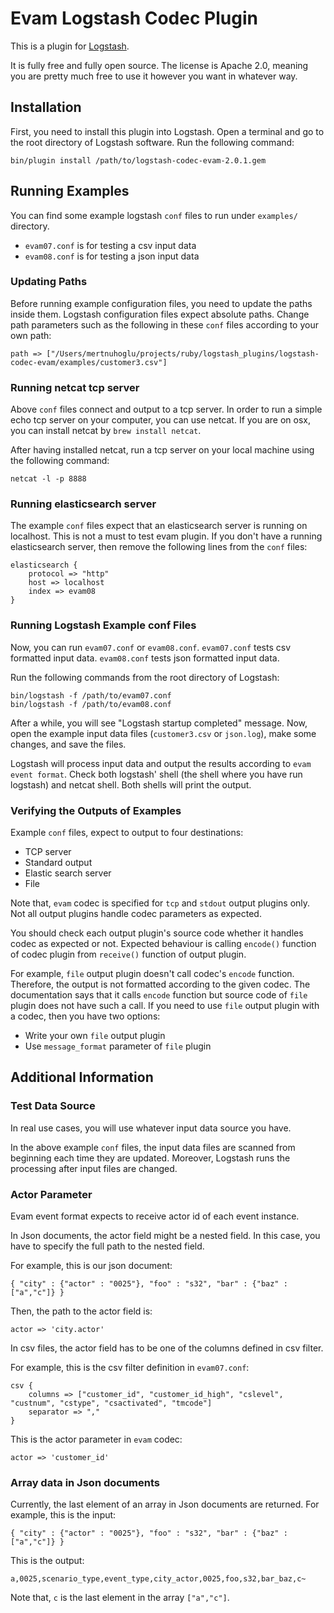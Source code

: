 # Evam Logstash Codec Plugin

This is a plugin for [Logstash](https://github.com/elastic/logstash).

It is fully free and fully open source. The license is Apache 2.0, meaning you are pretty much free to use it however you want in whatever way.

## Installation

First, you need to install this plugin into Logstash. Open a terminal and go to the root directory of Logstash software. Run the following command:

	bin/plugin install /path/to/logstash-codec-evam-2.0.1.gem

## Running Examples

You can find some example logstash `conf` files to run under `examples/` directory. 

- `evam07.conf` is for testing a csv input data
- `evam08.conf` is for testing a json input data

### Updating Paths

Before running example configuration files, you need to update the paths inside them. Logstash configuration files expect absolute paths. Change path parameters such as the following in these `conf` files according to your own path:

	path => ["/Users/mertnuhoglu/projects/ruby/logstash_plugins/logstash-codec-evam/examples/customer3.csv"]

### Running netcat tcp server

Above `conf` files connect and output to a tcp server. In order to run a simple echo tcp server on your computer, you can use netcat. If you are on osx, you can install netcat by `brew install netcat`.

After having installed netcat, run a tcp server on your local machine using the following command:

	netcat -l -p 8888
	
### Running elasticsearch server

The example `conf` files expect that an elasticsearch server is running on localhost. This is not a must to test evam plugin. If you don't have a running elasticsearch server, then remove the following lines from the `conf` files:

	elasticsearch {
		protocol => "http"
		host => localhost
		index => evam08
	}

### Running Logstash Example conf Files

Now, you can run `evam07.conf` or `evam08.conf`. `evam07.conf` tests csv formatted input data. `evam08.conf` tests json formatted input data.

Run the following commands from the root directory of Logstash:

	bin/logstash -f /path/to/evam07.conf
	bin/logstash -f /path/to/evam08.conf

After a while, you will see "Logstash startup completed" message. Now, open the example input data files (`customer3.csv` or `json.log`), make some changes, and save the files. 

Logstash will process input data and output the results according to `evam event format`. Check both logstash' shell (the shell where you have run logstash) and netcat shell. Both shells will print the output.

### Verifying the Outputs of Examples

Example `conf` files, expect to output to four destinations:

- TCP server
- Standard output
- Elastic search server
- File

Note that, `evam` codec is specified for `tcp` and `stdout` output plugins only. Not all output plugins handle codec parameters as expected. 

You should check each output plugin's source code whether it handles codec as expected or not. Expected behaviour is calling `encode()` function of codec plugin from `receive()` function of output plugin. 

For example, `file` output plugin doesn't call codec's `encode` function. Therefore, the output is not formatted according to the given codec. The documentation says that it calls `encode` function but source code of `file` plugin does not have such a call. If you need to use `file` output plugin with a codec, then you have two options:

- Write your own `file` output plugin
- Use `message_format` parameter of `file` plugin

## Additional Information

### Test Data Source

In real use cases, you will use whatever input data source you have.

In the above example `conf` files, the input data files are scanned from beginning each time they are updated. Moreover, Logstash runs the processing after input files are changed. 

### Actor Parameter

Evam event format expects to receive actor id of each event instance. 

In Json documents, the actor field might be a nested field. In this case, you have to specify the full path to the nested field. 

For example, this is our json document:

	{ "city" : {"actor" : "0025"}, "foo" : "s32", "bar" : {"baz" : ["a","c"]} }

Then, the path to the actor field is:

	actor => 'city.actor'

In csv files, the actor field has to be one of the columns defined in csv filter.

For example, this is the csv filter definition in `evam07.conf`:

	csv {
		columns => ["customer_id", "customer_id_high", "cslevel", "custnum", "cstype", "csactivated", "tmcode"]
		separator => ","
	}

This is the actor parameter in `evam` codec:

	actor => 'customer_id'

### Array data in Json documents

Currently, the last element of an array in Json documents are returned. For example, this is the input:

	{ "city" : {"actor" : "0025"}, "foo" : "s32", "bar" : {"baz" : ["a","c"]} }

This is the output:

	a,0025,scenario_type,event_type,city_actor,0025,foo,s32,bar_baz,c~

Note that, `c` is the last element in the array `["a","c"]`.

